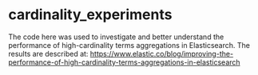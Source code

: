 # cardinality_experiments

The code here was used to investigate and better understand the performance of high-cardinality terms aggregations in Elasticsearch. The results are described at: https://www.elastic.co/blog/improving-the-performance-of-high-cardinality-terms-aggregations-in-elasticsearch
